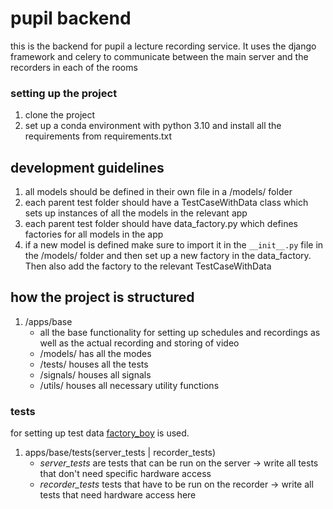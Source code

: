 # pupil backend

this is the backend for pupil a lecture recording service. It uses the django framework and celery to communicate between the main server and the recorders in each of the rooms

### setting up the project

1. clone the project
2. set up a conda environment with python 3.10 and install all the requirements from requirements.txt

## development guidelines

1. all models should be defined in their own file in a /models/ folder
2. each parent test folder should have a TestCaseWithData class which sets up instances of all the models in the relevant app
3. each parent test folder should have data_factory.py which defines factories for all models in the app
4. if a new model is defined make sure to import it in the `__init__.py` file in the /models/ folder and then set up a new factory in the data_factory. Then also add the factory to the relevant TestCaseWithData

## how the project is structured

1. /apps/base
   * all the base functionality for setting up schedules and recordings as well as the actual recording and storing of video
   * /models/ has all the modes
   * /tests/ houses all the tests
   * /signals/ houses all signals
   * /utils/ houses all necessary utility functions

### tests

for setting up test data [factory_boy](https://factoryboy.readthedocs.io/en/stable/index.html) is used.

1. apps/base/tests(server_tests | recorder_tests)
    * *server_tests* are tests that can be run on the server -> write all tests that don't need specific hardware access
    * *recorder_tests* tests that have to be run on the recorder -> write all tests that need hardware access here


